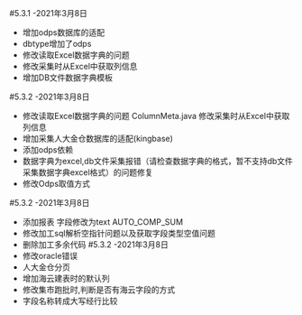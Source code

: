 #5.3.1 -2021年3月8日
- 增加odps数据库的适配
- dbtype增加了odps
- 修改读取Excel数据字典的问题
- 修改采集时从Excel中获取列信息
- 增加DB文件数据字典模板

#5.3.2 -2021年3月8日
- 修改读取Excel数据字典的问题 ColumnMeta.java 修改采集时从Excel中获取列信息
- 增加采集人大金仓数据库的适配(kingbase)
- 添加odps依赖
- 数据字典为excel,db文件采集报错（请检查数据字典的格式，暂不支持db文件采集数据字典excel格式）的问题修复
- 修改Odps取值方式

#5.3.2 -2021年3月8日
- 添加报表 字段修改为text  AUTO_COMP_SUM
- 修改加工sql解析空指针问题以及获取字段类型空值问题
- 删除加工多余代码
#5.3.2 -2021年3月8日
- 修改oracle错误
- 人大金仓分页
- 增加海云建表时的默认列
- 修改集市跑批时,判断是否有海云字段的方式
- 字段名称转成大写经行比较
